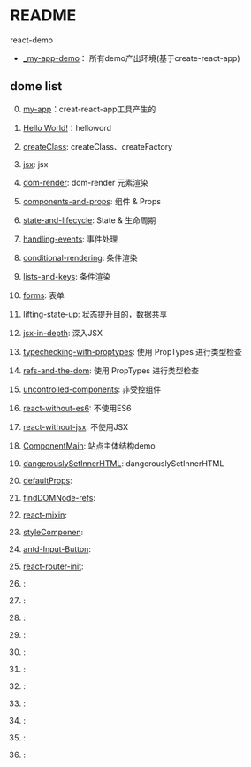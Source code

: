 # README

react-demo

- [_my-app-demo](_my-app-demo)： 所有demo产出环境(基于create-react-app)

## dome list
0. [my-app](my-app)：creat-react-app工具产生的
0. [Hello World!](hello-word)：helloword
0. [createClass](createClass): createClass、createFactory
0. [jsx](jsx-demo): jsx
0. [dom-render](dom-render): dom-render 元素渲染
0. [components-and-props](components-and-props): 组件 & Props
0. [state-and-lifecycle](state-and-lifecycle): State & 生命周期
0. [handling-events](handling-events): 事件处理
0. [conditional-rendering](conditional-rendering): 条件渲染
0. [lists-and-keys](lists-and-keys): 条件渲染
0. [forms](forms): 表单
0. [lifting-state-up](lifting-state-up): 状态提升目的，数据共享
0. [jsx-in-depth](jsx-in-depth): 深入JSX
0. [typechecking-with-proptypes](typechecking-with-proptypes): 使用 PropTypes 进行类型检查
0. [refs-and-the-dom](refs-and-the-dom): 使用 PropTypes 进行类型检查
0. [uncontrolled-components](uncontrolled-components): 非受控组件
0. [react-without-es6](react-without-es6): 不使用ES6
0. [react-without-jsx](react-without-jsx): 不使用JSX




0. [ComponentMain](ComponentMain): 站点主体结构demo
0. [dangerouslySetInnerHTML](dangerouslySetInnerHTML): dangerouslySetInnerHTML
0. [defaultProps](defaultProps): 
0. [findDOMNode-refs](findDOMNode-refs): 
0. [react-mixin](react-mixin): 
0. [styleComponen](styleComponen): 
0. [antd-Input-Button](antd-Input-Button): 
0. [react-router-init](react-router-init): 
0. [](): 
0. [](): 
0. [](): 
0. [](): 
0. [](): 
0. [](): 
0. [](): 
0. [](): 
0. [](): 
0. [](): 
0. [](): 

















